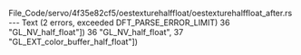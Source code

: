File_Code/servo/4f35e82cf5/oestexturehalffloat/oestexturehalffloat_after.rs --- Text (2 errors, exceeded DFT_PARSE_ERROR_LIMIT)
36                                         "GL_NV_half_float"])                                                                                              36                                         "GL_NV_half_float",
                                                                                                                                                             37                                         "GL_EXT_color_buffer_half_float"])

